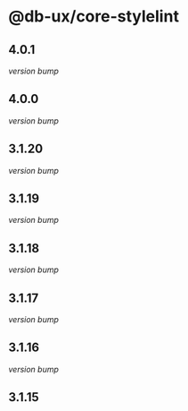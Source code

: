 # @db-ux/core-stylelint

## 4.0.1

_version bump_


## 4.0.0

_version bump_

## 3.1.20

_version bump_

## 3.1.19

_version bump_

## 3.1.18

_version bump_

## 3.1.17

_version bump_

## 3.1.16

_version bump_

## 3.1.15
